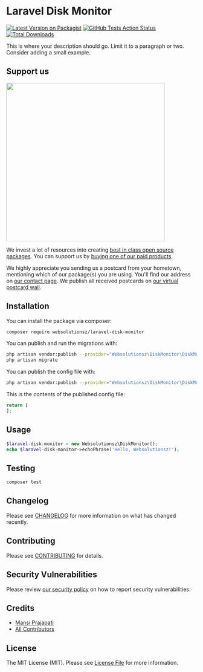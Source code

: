# Laravel Disk Monitor

[![Latest Version on Packagist](https://img.shields.io/packagist/v/websolutionsz/laravel-disk-monitor.svg?style=flat-square)](https://packagist.org/packages/websolutionsz/laravel-disk-monitor)
[![GitHub Tests Action Status](https://img.shields.io/github/workflow/status/websolutionsz/laravel-disk-monitor/run-tests?label=tests)](https://github.com/websolutionsz/laravel-disk-monitor/actions?query=workflow%3Arun-tests+branch%3Amaster)
[![Total Downloads](https://img.shields.io/packagist/dt/websolutionsz/laravel-disk-monitor.svg?style=flat-square)](https://packagist.org/packages/websolutionsz/laravel-disk-monitor)


This is where your description should go. Limit it to a paragraph or two. Consider adding a small example.

## Support us

[<img src="https://github-ads.s3.eu-central-1.amazonaws.com/package-laravel-disk-monitor-laravel.jpg?t=1" width="419px" />](https://spatie.be/github-ad-click/package-laravel-disk-monitor-laravel)

We invest a lot of resources into creating [best in class open source packages](https://spatie.be/open-source). You can support us by [buying one of our paid products](https://spatie.be/open-source/support-us).

We highly appreciate you sending us a postcard from your hometown, mentioning which of our package(s) you are using. You'll find our address on [our contact page](https://spatie.be/about-us). We publish all received postcards on [our virtual postcard wall](https://spatie.be/open-source/postcards).

## Installation

You can install the package via composer:

```bash
composer require websolutionsz/laravel-disk-monitor
```

You can publish and run the migrations with:

```bash
php artisan vendor:publish --provider="Websolutionsz\DiskMonitor\DiskMonitorServiceProvider" --tag="migrations"
php artisan migrate
```

You can publish the config file with:
```bash
php artisan vendor:publish --provider="Websolutionsz\DiskMonitor\DiskMonitorServiceProvider" --tag="config"
```

This is the contents of the published config file:

```php
return [
];
```

## Usage

``` php
$laravel-disk-monitor = new Websolutionsz\DiskMonitor();
echo $laravel-disk-monitor->echoPhrase('Hello, Websolutionsz!');
```

## Testing

``` bash
composer test
```

## Changelog

Please see [CHANGELOG](CHANGELOG.md) for more information on what has changed recently.

## Contributing

Please see [CONTRIBUTING](.github/CONTRIBUTING.md) for details.

## Security Vulnerabilities

Please review [our security policy](../../security/policy) on how to report security vulnerabilities.

## Credits

- [Mansi Prajapati](https://github.com/mansi1695)
- [All Contributors](../../contributors)

## License

The MIT License (MIT). Please see [License File](LICENSE.md) for more information.

